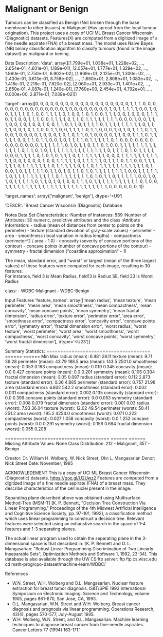 # Malignant or Benign
Tumours can be classified as Benign (Not broken through the base membrane to other tissues) or Malignant (Has spread from the local tumour origination). This project uses a copy of UCI ML Breast Cancer Wisconsin (Diagnostic) datasets. Features(X) are computed from a digitized image of a fine needle aspirate (FNA) of a breast mass. The model uses Naive Bayes (NB) binary classification algorithm to classify tumours (found in the image dataset) as malignant or bening.

Data Description:
'data': array([[1.799e+01, 1.038e+01, 1.228e+02, ..., 2.654e-01, 4.601e-01,
         1.189e-01],
        [2.057e+01, 1.777e+01, 1.329e+02, ..., 1.860e-01, 2.750e-01,
         8.902e-02],
        [1.969e+01, 2.125e+01, 1.300e+02, ..., 2.430e-01, 3.613e-01,
         8.758e-02],
        ...,
        [1.660e+01, 2.808e+01, 1.083e+02, ..., 1.418e-01, 2.218e-01,
         7.820e-02],
        [2.060e+01, 2.933e+01, 1.401e+02, ..., 2.650e-01, 4.087e-01,
         1.240e-01],
        [7.760e+00, 2.454e+01, 4.792e+01, ..., 0.000e+00, 2.871e-01,
         7.039e-02]])
         
 'target': array([0, 0, 0, 0, 0, 0, 0, 0, 0, 0, 0, 0, 0, 0, 0, 0, 0, 0, 0, 1, 1, 1,
        0, 0, 0, 0, 0, 0, 0, 0, 0, 0, 0, 0, 0, 0, 0, 1, 0, 0, 0, 0, 0, 0,
        0, 0, 1, 0, 1, 1, 1, 1, 1, 0, 0, 1, 0, 0, 1, 1, 1, 1, 0, 1, 0, 0,
        1, 1, 1, 1, 0, 1, 0, 0, 1, 0, 1, 0, 0, 1, 1, 1, 0, 0, 1, 0, 0, 0,
        1, 1, 1, 0, 1, 1, 0, 0, 1, 1, 1, 0, 0, 1, 1, 1, 1, 0, 1, 1, 0, 1,
        1, 1, 1, 1, 1, 1, 1, 0, 0, 0, 1, 0, 0, 1, 1, 1, 0, 0, 1, 0, 1, 0,
        0, 1, 0, 0, 1, 1, 0, 1, 1, 0, 1, 1, 1, 1, 0, 1, 1, 1, 1, 1, 1, 1,
        1, 1, 0, 1, 1, 1, 1, 0, 0, 1, 0, 1, 1, 0, 0, 1, 1, 0, 0, 1, 1, 1,
        1, 0, 1, 1, 0, 0, 0, 1, 0, 1, 0, 1, 1, 1, 0, 1, 1, 0, 0, 1, 0, 0,
        0, 0, 1, 0, 0, 0, 1, 0, 1, 0, 1, 1, 0, 1, 0, 0, 0, 0, 1, 1, 0, 0,
        1, 1, 1, 0, 1, 1, 1, 1, 1, 0, 0, 1, 1, 0, 1, 1, 0, 0, 1, 0, 1, 1,
        1, 1, 0, 1, 1, 1, 1, 1, 0, 1, 0, 0, 0, 0, 0, 0, 0, 0, 0, 0, 0, 0,
        0, 0, 1, 1, 1, 1, 1, 1, 0, 1, 0, 1, 1, 0, 1, 1, 0, 1, 0, 0, 1, 1,
        1, 1, 1, 1, 1, 1, 1, 1, 1, 1, 1, 0, 1, 1, 0, 1, 0, 1, 1, 1, 1, 1,
        1, 1, 1, 1, 1, 1, 1, 1, 1, 0, 1, 1, 1, 0, 1, 0, 1, 1, 1, 1, 0, 0,
        0, 1, 1, 1, 1, 0, 1, 0, 1, 0, 1, 1, 1, 0, 1, 1, 1, 1, 1, 1, 1, 0,
        0, 0, 1, 1, 1, 1, 1, 1, 1, 1, 1, 1, 1, 0, 0, 1, 0, 0, 0, 1, 0, 0,
        1, 1, 1, 1, 1, 0, 1, 1, 1, 1, 1, 0, 1, 1, 1, 0, 1, 1, 0, 0, 1, 1,
        1, 1, 1, 1, 0, 1, 1, 1, 1, 1, 1, 1, 0, 1, 1, 1, 1, 1, 0, 1, 1, 0,
        1, 1, 1, 1, 1, 1, 1, 1, 1, 1, 1, 1, 0, 1, 0, 0, 1, 0, 1, 1, 1, 1,
        1, 0, 1, 1, 0, 1, 0, 1, 1, 0, 1, 0, 1, 1, 1, 1, 1, 1, 1, 1, 0, 0,
        1, 1, 1, 1, 1, 1, 0, 1, 1, 1, 1, 1, 1, 1, 1, 1, 1, 0, 1, 1, 1, 1,
        1, 1, 1, 0, 1, 0, 1, 1, 0, 1, 1, 1, 1, 1, 0, 0, 1, 0, 1, 0, 1, 1,
        1, 1, 1, 0, 1, 1, 0, 1, 0, 1, 0, 0, 1, 1, 1, 0, 1, 1, 1, 1, 1, 1,
        1, 1, 1, 1, 1, 0, 1, 0, 0, 1, 1, 1, 1, 1, 1, 1, 1, 1, 1, 1, 1, 1,
        1, 1, 1, 1, 1, 1, 1, 1, 1, 1, 1, 1, 0, 0, 0, 0, 0, 0, 1])
        
 'target_names': array(['malignant', 'benign'], dtype='<U9')
 
 'DESCR': 'Breast Cancer Wisconsin (Diagnostic) Database
 
 Notes
 Data Set Characteristics:
        :Number of Instances: 569
        :Number of Attributes: 30 numeric, predictive attributes and the class
        :Attribute Information:
          - radius (mean of distances from center to points on the perimeter)
          - texture (standard deviation of gray-scale values)
          - perimeter
          - area
          - smoothness (local variation in radius lengths)
          - compactness (perimeter^2 / area - 1.0)
          - concavity (severity of concave portions of the contour)
          - concave points (number of concave portions of the contour)
          - symmetry
          - fractal dimension ("coastline approximation" - 1)
        
The mean, standard error, and "worst" or largest (mean of the three largest values) of these features were computed for each image, resulting in 30 features.  
For instance, field 3 is Mean Radius, field13 is Radius SE, field 23 is Worst Radius

class:  - WDBC-Malignant
        - WDBC-Benign

Input Features
 'feature_names': array(['mean radius', 'mean texture', 'mean perimeter', 'mean area',
        'mean smoothness', 'mean compactness', 'mean concavity',
        'mean concave points', 'mean symmetry', 'mean fractal dimension',
        'radius error', 'texture error', 'perimeter error', 'area error',
        'smoothness error', 'compactness error', 'concavity error',
        'concave points error', 'symmetry error',
        'fractal dimension error', 'worst radius', 'worst texture',
        'worst perimeter', 'worst area', 'worst smoothness',
        'worst compactness', 'worst concavity', 'worst concave points',
        'worst symmetry', 'worst fractal dimension'], dtype='<U23')}

Summary Statistics:
===================================== ====== ======
Min    Max  radius (mean):  6.981  28.11
texture (mean):  9.71   39.28
perimeter (mean):  43.79  188.5
area (mean):  143.5  2501.0
smoothness (mean):  0.053  0.163
compactness (mean):  0.019  0.345
concavity (mean):  0.0    0.427
concave points (mean):   0.0    0.201
symmetry (mean):  0.106  0.304
fractal dimension (mean):   0.05   0.097
radius (standard error):  0.112  2.873
texture (standard error):    0.36   4.885
perimeter (standard error):   0.757  21.98
area (standard error): 6.802  542.2 
smoothness (standard error):  0.002  0.031 
compactness (standard error):  0.002  0.135
concavity (standard error):  0.0    0.396
concave points (standard error): 0.0    0.053
symmetry (standard error):   0.008  0.079
fractal dimension (standard error):   0.001  0.03
radius (worst):   7.93   36.04
texture (worst):  12.02  49.54
perimeter (worst):   50.41  251.2
area (worst):   185.2  4254.0
smoothness (worst):  0.071  0.223
compactness (worst):  0.027  1.058
concavity (worst):  0.0    1.252
concave points (worst):  0.0    0.291
symmetry (worst):  0.156  0.664
fractal dimension (worst):   0.055  0.208

===================================== ====== ======
Missing Attribute Values: None
Class Distribution: 212 - Malignant, 357 - Benign

Creator:  Dr. William H. Wolberg, W. Nick Street, Olvi L. Mangasarian
Donor: Nick Street
Date: November, 1995

ACKNOWLEDEMENT
This is a copy of UCI ML Breast Cancer Wisconsin (Diagnostic) datasets. https://goo.gl/U2Uwz2 Features are computed from a digitized image of a fine needle aspirate (FNA) of a breast mass.  They describe characteristics of the cell nuclei present in the image.

Separating plane described above was obtained using Multisurface Method-Tree (MSM-T) [K. P. Bennett, "Decision Tree Construction Via Linear Programming." Proceedings of the 4th Midwest Artificial Intelligence and Cognitive Science Society, pp. 97-101, 1992], a classification method which uses linear programming to construct a decision tree.  Relevant features were selected using an exhaustive search in the space of 1-4 features and 1-3 separating planes.

The actual linear program used to obtain the separating plane in the 3-dimensional space is that described in: [K. P. Bennett and O. L. Mangasarian: "Robust Linear Programming Discrimination of Two Linearly Inseparable Sets", Optimization Methods and Software 1, 1992, 23-34]. This database is also available through the UW CS ftp server: ftp ftp.cs.wisc.edu cd math-prog/cpo-dataset/machine-learn/WDBC/ 

References
- W.N. Street, W.H. Wolberg and O.L. Mangasarian. Nuclear feature extraction for breast tumor diagnosis. 
IS&T/SPIE 1993 International Symposium on Electronic Imaging: Science and Technology, volume 1905, pages 861-870,
San Jose, CA, 1993.
- O.L. Mangasarian, W.N. Street and W.H. Wolberg. Breast cancer diagnosis and prognosis via linear programming. Operations Research, 43(4), pages 570-577, July-August 1995.
- W.H. Wolberg, W.N. Street, and O.L. Mangasarian. Machine learning techniques to diagnose breast cancer from fine-needle aspirates. Cancer Letters 77 (1994)  163-171.'


